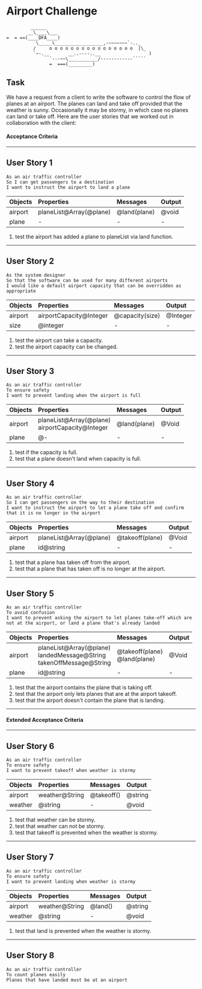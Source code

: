 Airport Challenge
=================

```
         ______
        __\____\___
=  = ==(____DFA____)
           \_____\__________________,-~~~~~~~`-.._
          /     o o o o o o o o o o o o o o o o  |\_
          `~-.__       __..----..__                  )
                `---~~\___________/------------`````
                =  ===(_________)

```


Task
-----

We have a request from a client to write the software to control the flow of planes at an airport. The planes can land and take off provided that the weather is sunny. Occasionally it may be stormy, in which case no planes can land or take off.  Here are the user stories that we worked out in collaboration with the client:


#### Acceptance Criteria
---
## User Story 1
```
As an air traffic controller
So I can get passengers to a destination
I want to instruct the airport to land a plane
```
| Objects | Properties              | Messages     | Output |
| :------ | :---------------------- | :----------- | :----- |
| airport | planeList@Array(@plane) | @land(plane) | @void  |
| plane   | -                       | -            | -      |

1. test the airport has added a plane to planeList via land function.
---

## User Story 2
```
As the system designer
So that the software can be used for many different airports
I would like a default airport capacity that can be overridden as appropriate
```
| Objects | Properties              | Messages        | Output   |
| :------ | :---------------------- | :-------------- | :------- |
| airport | airportCapacity@Integer | @capacity(size) | @Integer |
| size    | @integer                | -               | -        |

1. test the airport can take a capacity. 
2. test the airport capacity can be changed.  
---

## User Story 3
```
As an air traffic controller
To ensure safety
I want to prevent landing when the airport is full
```
| Objects | Properties                                           | Messages     | Output |
| :------ | :--------------------------------------------------- | :----------- | :----- |
| airport | planeList@Array(@plane) <br> airportCapacity@Integer | @land(plane) | @Void  |
| plane   | @-                                                   | -            | -      |

1. test if the capacity is full.
2. test that a plane doesn't land when capacity is full.
---

## User Story 4
```
As an air traffic controller
So I can get passengers on the way to their destination
I want to instruct the airport to let a plane take off and confirm that it is no longer in the airport
```
| Objects | Properties              | Messages        | Output |
| :------ | :---------------------- | :-------------- | :----- |
| airport | planeList@Array(@plane) | @takeoff(plane) | @Void  |
| plane   | id@string               | -               | -      |

1. test that a plane has taken off from the airport.
2. test that a plane that has taken off is no longer at the airport.
---

## User Story 5
```
As an air traffic controller
To avoid confusion
I want to prevent asking the airport to let planes take-off which are not at the airport, or land a plane that's already landed
```
| Objects | Properties                                                                    | Messages                          | Output |
| :------ | :---------------------------------------------------------------------------- | :-------------------------------- | :----- |
| airport | planeList@Array(@plane) <br> landedMessage@String <br> takenOffMessage@String | @takeoff(plane) <br> @land(plane) | @Void  |
| plane   | id@string                                                                     | -                                 | -      |

1. test that the airport contains the plane that is taking off.
2. test that the airport only lets planes that are at the airport takeoff.
3. test that the airport doesn't contain the plane that is landing.
---

#### Extended Acceptance Criteria
---
## User Story 6
```
As an air traffic controller
To ensure safety
I want to prevent takeoff when weather is stormy
```
| Objects | Properties     | Messages   | Output  |
| :------ | :------------- | :--------- | :------ |
| airport | weather@String | @takeoff() | @string |
| weather | @string        | -          | @void   |

1. test that weather can be stormy.
2. test that weather can not be stormy.
3. test that takeoff is prevented when the weather is stormy.
---

## User Story 7
```
As an air traffic controller
To ensure safety
I want to prevent landing when weather is stormy
```
| Objects | Properties     | Messages | Output  |
| :------ | :------------- | :------- | :------ |
| airport | weather@String | @land()  | @string |
| weather | @string        | -        | @void   |

1. test that land is prevented when the weather is stormy.
---

## User Story 8
```
As an air traffic controller
To count planes easily
Planes that have landed must be at an airport
```